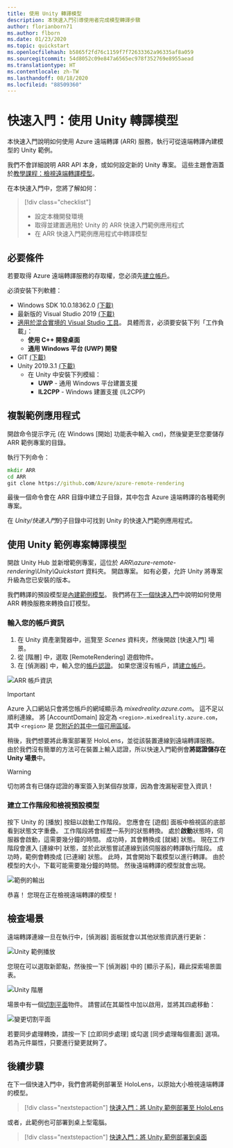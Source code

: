 ```yaml
---
title: 使用 Unity 轉譯模型
description: 本快速入門引導使用者完成模型轉譯步驟
author: florianborn71
ms.author: flborn
ms.date: 01/23/2020
ms.topic: quickstart
ms.openlocfilehash: b5865f2fd76c1159f7f72633362a96335af8a059
ms.sourcegitcommit: 54d8052c09e847a6565ec978f352769e8955aead
ms.translationtype: HT
ms.contentlocale: zh-TW
ms.lasthandoff: 08/18/2020
ms.locfileid: "88509360"
---
```

# <a name="quickstart-render-a-model-with-unity"></a>快速入門：使用 Unity 轉譯模型

本快速入門說明如何使用 Azure 遠端轉譯 (ARR) 服務，執行可從遠端轉譯內建模型的 Unity 範例。

我們不會詳細說明 ARR API 本身，或如何設定新的 Unity 專案。 這些主題會涵蓋於[教學課程：檢視遠端轉譯模型](../tutorials/unity/view-remote-models/view-remote-models.md)。

在本快速入門中，您將了解如何：
> [!div class="checklist"]
>
>* 設定本機開發環境
>* 取得並建置適用於 Unity 的 ARR 快速入門範例應用程式
>* 在 ARR 快速入門範例應用程式中轉譯模型

## <a name="prerequisites"></a>必要條件

若要取得 Azure 遠端轉譯服務的存取權，您必須先[建立帳戶](../how-tos/create-an-account.md)。

必須安裝下列軟體：

* Windows SDK 10.0.18362.0 [(下載)](https://developer.microsoft.com/windows/downloads/windows-10-sdk)
* 最新版的 Visual Studio 2019 [(下載)](https://visualstudio.microsoft.com/vs/older-downloads/)
* [適用於混合實境的 Visual Studio 工具](https://docs.microsoft.com/windows/mixed-reality/install-the-tools)。 具體而言，必須要安裝下列「工作負載」：
  * **使用 C++ 開發桌面**
  * **通用 Windows 平台 (UWP) 開發**
* GIT [(下載)](https://git-scm.com/downloads)
* Unity 2019.3.1 [(下載)](https://unity3d.com/get-unity/download)
  * 在 Unity 中安裝下列模組：
    * **UWP** - 通用 Windows 平台建置支援
    * **IL2CPP** - Windows 建置支援 (IL2CPP)

## <a name="clone-the-sample-app"></a>複製範例應用程式

開啟命令提示字元 (在 Windows [開始] 功能表中輸入 `cmd`)，然後變更至您要儲存 ARR 範例專案的目錄。

執行下列命令：

```cmd
mkdir ARR
cd ARR
git clone https://github.com/Azure/azure-remote-rendering
```

最後一個命令會在 ARR 目錄中建立子目錄，其中包含 Azure 遠端轉譯的各種範例專案。

在 *Unity/快速入門*的子目錄中可找到 Unity 的快速入門範例應用程式。

## <a name="rendering-a-model-with-the-unity-sample-project"></a>使用 Unity 範例專案轉譯模型

開啟 Unity Hub 並新增範例專案，這位於 *ARR\azure-remote-rendering\Unity\Quickstart* 資料夾。
開啟專案。 如有必要，允許 Unity 將專案升級為您已安裝的版本。

我們轉譯的預設模型是[內建範例模型](../samples/sample-model.md)。 我們將在[下一個快速入門](convert-model.md)中說明如何使用 ARR 轉換服務來轉換自訂模型。

### <a name="enter-your-account-info"></a>輸入您的帳戶資訊

1. 在 Unity 資產瀏覽器中，巡覽至 *Scenes* 資料夾，然後開啟 [快速入門] 場景。
1. 從 [階層] 中，選取 [RemoteRendering] 遊戲物件。
1. 在 [偵測器] 中，輸入您的[帳戶認證](../how-tos/create-an-account.md)。 如果您還沒有帳戶，請[建立帳戶](../how-tos/create-an-account.md)。

![ARR 帳戶資訊](./media/arr-sample-account-info.png)

> [!IMPORTANT]
> Azure 入口網站只會將您帳戶的網域顯示為 *mixedreality.azure.com*。 這不足以順利連線。
> 將 [AccountDomain] 設定為 `<region>.mixedreality.azure.com`，其中 `<region>` 是 [您附近的其中一個可用區域](../reference/regions.md)。

稍後，我們想要將此專案部署至 HoloLens，並從該裝置連線到遠端轉譯服務。 由於我們沒有簡單的方法可在裝置上輸入認證，所以快速入門範例會**將認證儲存在 Unity 場景**中。

> [!WARNING]
> 切勿將含有已儲存認證的專案簽入到某個存放庫，因為會洩漏秘密登入資訊！

### <a name="create-a-session-and-view-the-default-model"></a>建立工作階段和檢視預設模型

按下 Unity 的 [播放] 按鈕以啟動工作階段。 您應會在 [遊戲] 面板中檢視區的底部看到狀態文字重疊。 工作階段將會經歷一系列的狀態轉換。 處於**啟動**狀態時，伺服器會啟動，這需要幾分鐘的時間。 成功時，其會轉換成 [就緒] 狀態。 現在工作階段會進入 [連線中] 狀態，並於此狀態嘗試連線到該伺服器的轉譯執行階段。 成功時，範例會轉換成 [已連線] 狀態。 此時，其會開始下載模型以進行轉譯。 由於模型的大小，下載可能需要幾分鐘的時間。 然後遠端轉譯的模型就會出現。

![範例的輸出](media/arr-sample-output.png)

恭喜！ 您現在正在檢視遠端轉譯的模型！

## <a name="inspecting-the-scene"></a>檢查場景

遠端轉譯連線一旦在執行中，[偵測器] 面板就會以其他狀態資訊進行更新：

![Unity 範例播放](./media/arr-sample-configure-session-running.png)

您現在可以選取新節點，然後按一下 [偵測器] 中的 [顯示子系]，藉此探索場景圖表。

![Unity 階層](./media/unity-hierarchy.png)

場景中有一個[切割平面](../overview/features/cut-planes.md)物件。 請嘗試在其屬性中加以啟用，並將其四處移動：

![變更切割平面](media/arr-sample-unity-cutplane.png)

若要同步處理轉換，請按一下 [立即同步處理] 或勾選 [同步處理每個畫面] 選項。 若為元件屬性，只要進行變更就夠了。

## <a name="next-steps"></a>後續步驟

在下一個快速入門中，我們會將範例部署至 HoloLens，以原始大小檢視遠端轉譯的模型。

> [!div class="nextstepaction"]
> [快速入門：將 Unity 範例部署至 HoloLens](deploy-to-hololens.md)

或者，此範例也可部署到桌上型電腦。

> [!div class="nextstepaction"]
> [快速入門：將 Unity 範例部署到桌面](deploy-to-desktop.md)
